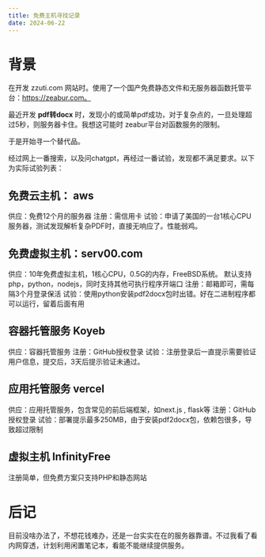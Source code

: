 ```yaml
---
title: 免费主机寻找记录
date: 2024-06-22
---
```


# 背景
在开发 zzuti.com 网站时。使用了一个国产免费静态文件和无服务器函数托管平台：https://zeabur.com。 

最近开发 **pdf转docx** 时，发现小的或简单pdf成功，对于复杂点的，一旦处理超过5秒，则服务器卡住。我想这可能时 zeabur平台对函数服务的限制。

于是开始寻一个替代品。

经过网上一番搜索，以及问chatgpt，再经过一番试验，发现都不满足要求。以下为实际试验列表：

## 免费云主机： aws
  供应：免费12个月的服务器
  注册：需信用卡
  试验：申请了美国的一台1核心CPU服务器，测试发现解析复杂PDF时，直接无响应了。性能弱鸡。

## 免费虚拟主机：serv00.com
  供应：10年免费虚拟主机，1核心CPU，0.5G的内存，FreeBSD系统。 默认支持php，python，nodejs，同时支持其他可执行程序开端口
  注册：邮箱即可，需每隔3个月登录保活
  试验：使用python安装pdf2docx包时出错。好在二进制程序都可以运行，留着后面有用
  
## 容器托管服务 Koyeb
  供应：容器托管服务
  注册：GitHub授权登录
  试验：注册登录后一直提示需要验证用户信息，提交后，3天后提示验证未通过。

## 应用托管服务 vercel
  供应：应用托管服务，包含常见的前后端框架，如next.js , flask等
  注册：GitHub授权登录
  试验：部署提示最多250MB，由于安装pdf2docx包，依赖包很多，导致超过限制

## 虚拟主机 InfinityFree
注册简单，但免费方案只支持PHP和静态网站

# 后记
目前没啥办法了，不想花钱难办，还是一台实实在在的服务器靠谱。不过我看了看内网穿透，计划利用闲置笔记本，看能不能继续提供服务。
